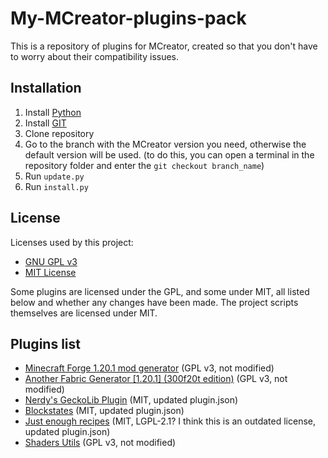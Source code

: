 # My-MCreator-plugins-pack

This is a repository of plugins for MCreator, created so that you don't have to worry about their compatibility issues.

## Installation
1. Install [Python](https://www.python.org/downloads/)
2. Install [GIT](https://git-scm.com/downloads)
3. Clone repository
4. Go to the branch with the MCreator version you need, otherwise the default version will be used. (to do this, you can open a terminal in the repository folder and enter the `git checkout branch_name`)
5. Run `update.py`
6. Run `install.py`

## License  
Licenses used by this project:  
- [GNU GPL v3](LICENSE-GPLv3)  
- [MIT License](LICENSE-MIT)  

Some plugins are licensed under the GPL, and some under MIT, all listed below and whether any changes have been made.  The project scripts themselves are licensed under MIT.

## Plugins list
- [Minecraft Forge 1.20.1 mod generator](https://mcreator.net/plugin/114284/minecraft-forge-1201-mod-generator) (GPL v3, not modified)
- [Another Fabric Generator [1.20.1] (300f20t edition)](https://mcreator.net/plugin/112752/another-fabric-generator-1201) (GPL v3, not modified)
- [Nerdy's GeckoLib Plugin](https://github.com/NerdyPuzzle/MCreator-Nerdys_Geckolib_Plugin) (MIT, updated plugin.json)
- [Blockstates](https://github.com/NerdyPuzzle/Blockstates-plugin-MCreator) (MIT, updated plugin.json)
- [Just enough recipes](https://github.com/NerdyPuzzle/Just-enough-recipes-MCreator) (MIT, LGPL-2.1? I think this is an outdated license, updated plugin.json)
- [Shaders Utils](https://github.com/Spectrall368/Shaders-Utils) (GPL v3, not modified)
